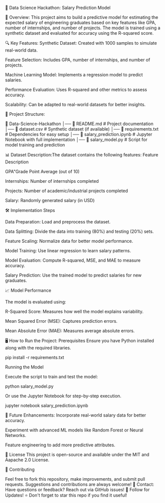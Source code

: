 🚀 Data Science Hackathon: Salary Prediction Model

📌 Overview: This project aims to build a predictive model for estimating the expected salary of engineering graduates based on key features like GPA, number of internships, and number of projects. The model is trained using a synthetic dataset and evaluated for accuracy using the R-squared score.

🔍 Key Features:
Synthetic Dataset: Created with 1000 samples to simulate real-world data.

Feature Selection: Includes GPA, number of internships, and number of projects.

Machine Learning Model: Implements a regression model to predict salaries.

Performance Evaluation: Uses R-squared and other metrics to assess accuracy.

Scalability: Can be adapted to real-world datasets for better insights.

📂 Project Structure: 

📁 Data-Science-Hackathon
│── 📄 README.md  # Project documentation
│── 📄 dataset.csv  # Synthetic dataset (if available)
│── 📄 requirements.txt  # Dependencies for easy setup
│── 📄 salary_prediction.ipynb  # Jupyter Notebook with full implementation
│── 📄 salary_model.py  # Script for model training and prediction

📊 Dataset Description:The dataset contains the following features:
Feature
Description

GPA"Grade Point Average (out of 10)

Internships: Number of internships completed

Projects: Number of academic/industrial projects completed

Salary: Randomly generated salary (in USD)

🛠️ Implementation Steps

Data Preparation: Load and preprocess the dataset.

Data Splitting: Divide the data into training (80%) and testing (20%) sets.

Feature Scaling: Normalize data for better model performance.

Model Training: Use linear regression to learn salary patterns.

Model Evaluation: Compute R-squared, MSE, and MAE to measure accuracy.

Salary Prediction: Use the trained model to predict salaries for new graduates.

📈 Model Performance

The model is evaluated using:

R-Squared Score: Measures how well the model explains variability.

Mean Squared Error (MSE): Captures prediction errors.

Mean Absolute Error (MAE): Measures average absolute errors.

🖥️ How to Run the Project:
Prerequisites
Ensure you have Python installed along with the required libraries.

pip install -r requirements.txt

Running the Model

Execute the script to train and test the model:

python salary_model.py

Or use the Jupyter Notebook for step-by-step execution.

jupyter notebook salary_prediction.ipynb

📢 Future Enhancements:
Incorporate real-world salary data for better accuracy.

Experiment with advanced ML models like Random Forest or Neural Networks.

Feature engineering to add more predictive attributes.

📜 License
This project is open-source and available under the MIT and Aapache 2.0 License.

🤝 Contributing

Feel free to fork this repository, make improvements, and submit pull requests. Suggestions and contributions are always welcome!
📧 Contact: Have questions or feedback? Reach out via GitHub issues!
🔗 Follow for Updates! ⭐ Don't forget to star this repo if you find it useful!

